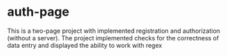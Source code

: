 # auth-page
 This is a two-page project with implemented registration and authorization (without a server). The project implemented checks for the correctness of data entry and displayed the ability to work with regex
